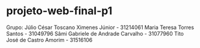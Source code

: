 # projeto-web-final-p1

Grupo:
Júlio César Toscano Ximenes Júnior - 31214061
Maria Teresa Torres Santos - 31049796
Sâmi Gabriele de Andrade Carvalho - 31077960
Tito José de Castro Amorim - 31516106